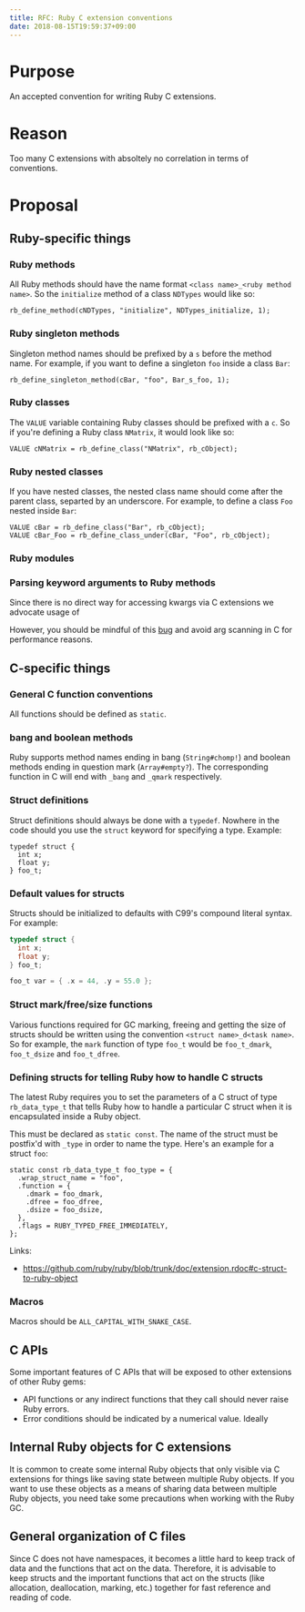 ```yaml
---
title: RFC: Ruby C extension conventions
date: 2018-08-15T19:59:37+09:00
---
```


# Purpose

An accepted convention for writing Ruby C extensions.

# Reason

Too many C extensions with absoltely no correlation in terms of conventions.

# Proposal

## Ruby-specific things

### Ruby methods

All Ruby methods should have the name format `<class name>_<ruby method name>`. So the
`initialize` method of a class `NDTypes` would like so:
```
rb_define_method(cNDTypes, "initialize", NDTypes_initialize, 1);
```

### Ruby singleton methods

Singleton method names should be prefixed by a `s` before the method name. For example,
if you want to define a singleton `foo` inside a class `Bar`:
```
rb_define_singleton_method(cBar, "foo", Bar_s_foo, 1);
```

### Ruby classes

The `VALUE` variable containing Ruby classes should be prefixed with a `c`. So if
you're defining a Ruby class `NMatrix`, it would look like so:
```
VALUE cNMatrix = rb_define_class("NMatrix", rb_cObject);
```

### Ruby nested classes

If you have nested classes, the nested class name should come after the parent class,
separted by an underscore. For example, to define a class `Foo` nested inside `Bar`:
```
VALUE cBar = rb_define_class("Bar", rb_cObject);
VALUE cBar_Foo = rb_define_class_under(cBar, "Foo", rb_cObject);
```

### Ruby modules

### Parsing keyword arguments to Ruby methods

Since there is no direct way for accessing kwargs via C extensions we advocate usage
of

However, you should be mindful of this [bug](https://bugs.ruby-lang.org/issues/11339) and avoid arg
scanning in C for performance reasons.

## C-specific things

### General C function conventions

All functions should be defined as `static`.

### bang and boolean methods

Ruby supports method names ending in bang (`String#chomp!`) and boolean methods
ending in question mark (`Array#empty?`). The corresponding function in C will
end with `_bang` and `_qmark` respectively.

### Struct definitions

Struct definitions should always be done with a `typedef`. Nowhere in the code should you
use the `struct` keyword for specifying a type. Example:
```
typedef struct {
  int x;
  float y;
} foo_t;
```

### Default values for structs

Structs should be initialized to defaults with C99's compound literal syntax. For example:
``` c
typedef struct {
  int x;
  float y;
} foo_t;

foo_t var = { .x = 44, .y = 55.0 };
```

### Struct mark/free/size functions

Various functions required for GC marking, freeing and getting the size of structs should be
written using the convention `<struct name>_d<task name>`. So for example, the `mark` function
of type `foo_t` would be `foo_t_dmark`, `foo_t_dsize` and `foo_t_dfree`.

### Defining structs for telling Ruby how to handle C structs

The latest Ruby requires you to set the parameters of a C struct of type `rb_data_type_t` that
tells Ruby how to handle a particular C struct when it is encapsulated inside a Ruby object.

This must be declared as `static const`. The name of the struct must be postfix'd with `_type`
in order to name the type. Here's an example for a struct `foo`:
```
static const rb_data_type_t foo_type = {
  .wrap_struct_name = "foo",
  .function = {
    .dmark = foo_dmark,
    .dfree = foo_dfree,
    .dsize = foo_dsize,
  },
  .flags = RUBY_TYPED_FREE_IMMEDIATELY,
};
```

Links:

* https://github.com/ruby/ruby/blob/trunk/doc/extension.rdoc#c-struct-to-ruby-object

### Macros

Macros should be `ALL_CAPITAL_WITH_SNAKE_CASE`.

## C APIs

Some important features of C APIs that will be exposed to other extensions of other
Ruby gems:

* API functions or any indirect functions that they call should never raise Ruby errors.
* Error conditions should be indicated by a numerical value. Ideally

## Internal Ruby objects for C extensions

It is common to create some internal Ruby objects that only visible via C extensions
for things like saving state between multiple Ruby objects. If you want to use these
objects as a means of sharing data between multiple Ruby objects, you need take some 
precautions when working with the Ruby GC.

## General organization of C files

Since C does not have namespaces, it becomes a little hard to keep track of data and the
functions that act on the data. Therefore, it is advisable to keep structs and the important
functions that act on the structs (like allocation, deallocation, marking, etc.) together
for fast reference and reading of code.
